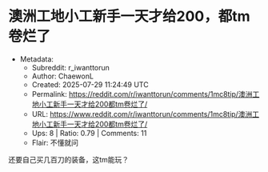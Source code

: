 # 澳洲工地小工新手一天才给200，都tm卷烂了

- Metadata:
  - Subreddit: r_iwanttorun
  - Author: ChaewonL
  - Created: 2025-07-29 11:24:49 UTC
  - Permalink: https://reddit.com/r/iwanttorun/comments/1mc8tip/澳洲工地小工新手一天才给200都tm卷烂了/
  - URL: https://www.reddit.com/r/iwanttorun/comments/1mc8tip/澳洲工地小工新手一天才给200都tm卷烂了/
  - Ups: 8 | Ratio: 0.79 | Comments: 11
  - Flair: 不懂就问


还要自己买几百刀的装备，这tm能玩？


